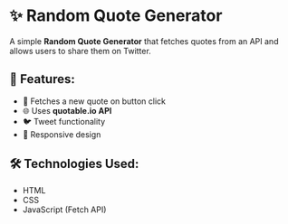 # ✨ Random Quote Generator

A simple **Random Quote Generator** that fetches quotes from an API and allows users to share them on Twitter.

## 🚀 Features:
- 🔄 Fetches a new quote on button click
- 🌐 Uses **quotable.io API**
- 🐦 Tweet functionality
- 📱 Responsive design

## 🛠 Technologies Used:
- HTML
- CSS
- JavaScript (Fetch API)
